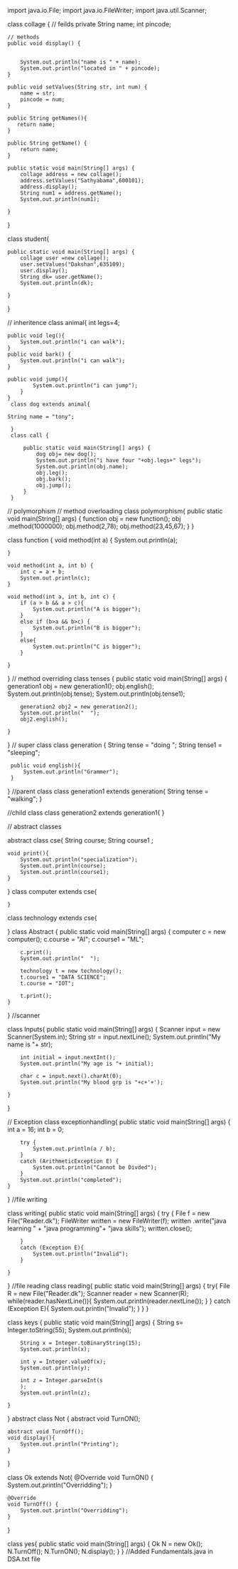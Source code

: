 import java.io.File;
import java.io.FileWriter;
import java.util.Scanner;

class collage {
    // feilds
    private String name;
    int pincode;

    // methods
    public void display() {


        System.out.println("name is " + name);
        System.out.println("located in " + pincode);
    }

    public void setValues(String str, int num) {
        name = str;
        pincode = num;
    }

    public String getNames(){
       return name;
    }

    public String getName() {
        return name;
    }

    public static void main(String[] args) {
        collage address = new collage();
        address.setValues("Sathyabama",600101);
        address.display();
        String num1 = address.getName();
        System.out.println(num1);

    }
}

class student{

    public static void main(String[] args) {
        collage user =new collage();
        user.setValues("Dakshan",635109);
        user.display();
        String dk= user.getName();
        System.out.println(dk);

    }
}

// inheritence
class animal{
    int legs=4;

    public void leg(){
        System.out.println("i can walk");
    }
    public void bark() {
        System.out.println("i can walk");
    }

    public void jump(){
            System.out.println("i can jump");
        }
    }
     class dog extends animal{

    String name = "tony";

     }
     class call {

         public static void main(String[] args) {
             dog obj= new dog();
             System.out.println("i have four "+obj.legs+" legs");
             System.out.println(obj.name);
             obj.leg();
             obj.bark();
             obj.jump();
         }
     }

// polymorphism
// method overloading
  class polymorphism{
    public static void main(String[] args) {
        function obj = new function();
        obj .method(1000000);
        obj.method(2,78);
        obj.method(23,45,67);
    }
}

class function {
    void method(int a) {
        System.out.println(a);


    }

    void method(int a, int b) {
        int c = a + b;
        System.out.println(c);
    }

    void method(int a, int b, int c) {
        if (a > b && a > c){
            System.out.println("A is bigger");
        }
        else if (b>a && b>c) {
            System.out.println("B is bigger");
        }
        else{
            System.out.println("C is bigger");
        }

    }
}
// method overriding
class tenses {
    public static void main(String[] args) {
        generation1 obj = new generation1();
        obj.english();
        System.out.println(obj.tense);
        System.out.println(obj.tense1);

        generation2 obj2 = new generation2();
        System.out.println("  ");
        obj2.english();

    }
}
// super class
class generation {
     String tense  = "doing ";
     String tense1 = "sleeping";

     public void english(){
         System.out.println("Grammer");
     }

}
//parent class
class generation1 extends generation{
     String tense = "walking";
    }

//child class
class generation2 extends generation1{
    }

//    abstract classes

abstract class cse{
    String course;
    String course1 ;

    void print(){
        System.out.println("specialization");
        System.out.println(course);
        System.out.println(course1);
    }
}
class computer extends cse{

    }

class technology extends cse{

}
class Abstract {
    public static void main(String[] args) {
        computer c = new computer();
        c.course = "AI";
        c.course1 = "ML";


        c.print();
        System.out.println("  ");

        technology t = new technology();
        t.course1 = "DATA SCIENCE";
        t.course = "IOT";

        t.print();
    }
}
//scanner

class Inputs{
    public static void main(String[] args) {
        Scanner input = new Scanner(System.in);
        String str = input.nextLine();
        System.out.println("My name  is  "+ str);

        int initial = input.nextInt();
        System.out.println("My age is "+ initial);

        char c = input.next().charAt(0);
        System.out.println("My blood grp is "+c+'+');

    }
}

// Exception
class exceptionhandling{
    public static void main(String[] args) {
        int a = 16;
        int b = 0;

        try {
            System.out.println(a / b);
        }
        catch (ArithmeticException E) {
            System.out.println("Cannot be Divded");
        }
        System.out.println("completed");
    }


}
//file writing

class writing{
    public static void main(String[] args) {
        try {
            File f = new File("Reader.dk");
            FileWriter written = new FileWriter(f);
            written .write("java learning " +
                            "java programming"+
                             "java skills");
            written.close();

        }
        catch (Exception E){
            System.out.println("Invalid");
        }

    }
}
//file reading
 class reading{
    public static void main(String[] args) {
        try{
        File R = new File("Reader.dk");
        Scanner reader = new Scanner(R);
        while(reader.hasNextLine()){
            System.out.println(reader.nextLine());
        }
    }
        catch (Exception E){
            System.out.println("Invalid");
        }
    }
}

class keys {
    public static void main(String[] args) {
        String s= Integer.toString(55);
        System.out.println(s);

        String x = Integer.toBinaryString(15);
        System.out.println(x);

        int y = Integer.valueOf(x);
        System.out.println(y);

        int z = Integer.parseInt(s
        );
        System.out.println(z);

    }
}
abstract class Not {
    abstract void TurnON();

    abstract void TurnOff();
    void display(){
        System.out.println("Printing");
    }
}



class Ok extends Not{
    @Override
    void TurnON() {
        System.out.println("Overridding");
    }

    @Override
    void TurnOff() {
        System.out.println("Overridding");
    }
}

class yes{
    public static void main(String[] args) {
        Ok N = new Ok();
        N.TurnOff();
        N.TurnON();
        N.display();
    }
}
//Added Fundamentals.java in DSA.txt file

